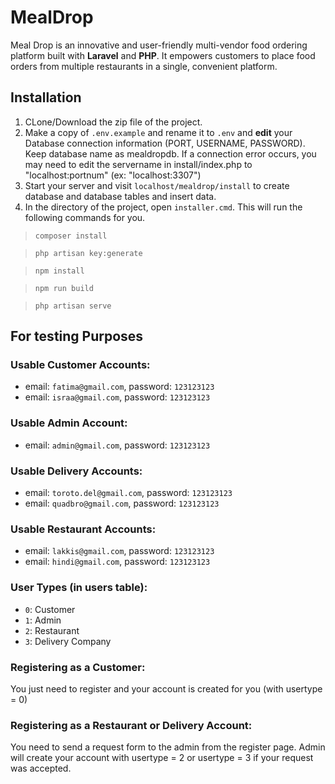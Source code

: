 # MealDrop

Meal Drop is an innovative and user-friendly multi-vendor food ordering platform built with **Laravel** and **PHP**. It empowers customers to place food orders from multiple restaurants in a single, convenient platform.

## Installation

1. CLone/Download the zip file of the project.
2. Make a copy of `.env.example` and rename it to `.env` and **edit** your Database connection information (PORT, USERNAME, PASSWORD). Keep database name as mealdropdb. If a connection error occurs, you may need to edit the servername in install/index.php to "localhost:portnum" (ex: "localhost:3307")
3. Start your server and visit `localhost/mealdrop/install` to create database and database tables and insert data.
4. In the directory of the project, open `installer.cmd`. This will run the following commands for you.

> `composer install`

> `php artisan key:generate`

> `npm install`

> `npm run build`

> `php artisan serve`

## For testing Purposes

### Usable Customer Accounts:
- email: `fatima@gmail.com`, password: `123123123`
- email: `israa@gmail.com`, password: `123123123`

### Usable Admin Account:
- email: `admin@gmail.com`, password: `123123123`

### Usable Delivery Accounts:
- email: `toroto.del@gmail.com`, password: `123123123`
- email: `quadbro@gmail.com`, password: `123123123`

### Usable Restaurant Accounts:
- email: `lakkis@gmail.com`, password: `123123123`
- email: `hindi@gmail.com`, password: `123123123`

### User Types (in users table):
- `0`: Customer
- `1`: Admin
- `2`: Restaurant
- `3`: Delivery Company

### Registering as a Customer:
 You just need to register and your account is created for you (with usertype = 0)
 
### Registering as a Restaurant or Delivery Account:
 You need to send a request form to the admin from the register page.
 Admin will create your account with usertype = 2 or usertype = 3 if your request was accepted.
